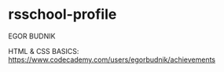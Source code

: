 # rsschool-profile

EGOR BUDNIK

HTML & CSS BASICS: https://www.codecademy.com/users/egorbudnik/achievements